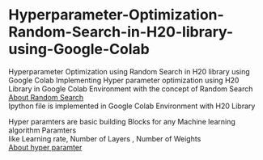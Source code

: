# Hyperparameter-Optimization-Random-Search-in-H20-library-using-Google-Colab
Hyperparameter Optimization using Random Search in H20 library using Google Colab
Implementing Hyper parameter optimization using H20 Library in Google Colab Environment with the concept of Random Search <br>
[About Random Search](http://www.jmlr.org/papers/volume13/bergstra12a/bergstra12a.pdf) <br>
Ipython file is implemented in Google Colab Environment with H20 Library <br>

Hyper paramters are basic building Blocks for any Machine learning algorithm Paramters <br>
like Learning rate, Number of Layers , Number of Weights <br>
[About hyper paramter ](https://www.youtube.com/watch?v=ttE0F7fghfk)
